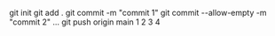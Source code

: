 git init
git add .
git commit -m "commit 1"
git commit --allow-empty -m "commit 2"
...
git push origin main
1
2
3
4
